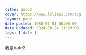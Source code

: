 ```yaml
---
title: date2
cover: https://www.loliapi.com/acg
layout: page
date posted: 1988-01-01 00:00:00
date updated: 2024-08-24 11:29:00
tags: ['date']
---
```


我是date2